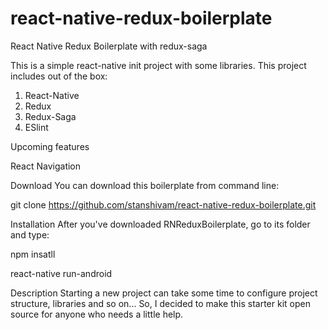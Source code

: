 # react-native-redux-boilerplate
React Native Redux Boilerplate with redux-saga 

This is a simple react-native init project with some libraries. This project includes out of the box:

1. React-Native
2. Redux
3. Redux-Saga
4. ESlint

Upcoming features

React Navigation


Download
You can download this boilerplate from command line:

git clone https://github.com/stanshivam/react-native-redux-boilerplate.git

Installation
After you've downloaded RNReduxBoilerplate, go to its folder and type:

npm insatll

react-native run-android


Description
Starting a new project can take some time to configure project structure, libraries and so on... So, I decided to make this starter kit open source for anyone who needs a little help.
